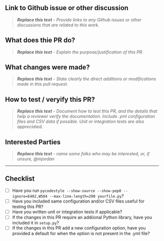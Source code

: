 ## Link to Github issue or other discussion

> _**Replace this text** - Provide links to any Github issues or other discussions that are related to this work._

## What does thie PR do?

> _**Replace this text** - Explain the purpose/justification of this PR._

## What changes were made?

> _**Replace this text** - State clearly the direct additions or modifications made in this pull request._

## How to test / veryify this PR?

> _**Replace this text** - Document how to test this PR, and the details that help a reviewer verify the documentation. Include .yml configuration files and CSV data if possible. Unit or integration tests are also appreciated._

## Interested Parties

> _**Replace this text** - name some folks who may be interested, or, if unsure, @mjordan_

---

## Checklist

* [ ] Have you run `pycodestyle --show-source --show-pep8 --ignore=E402,W504 --max-line-length=200 yourfile.py`? 
* [ ] Have you included same configuration and/or CSV files useful for testing this PR?
* [ ] Have you written unit or integration tests if applicable?
* [ ] If the changes in this PR require an addiional Python library, have you included it in `setup.py`?
* [ ] If the changes in this PR add a new configuration option, have you provided a default for when the option is not present in the .yml file?
